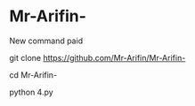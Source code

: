 # Mr-Arifin-
New command paid 





git clone https://github.com/Mr-Arifin/Mr-Arifin-

cd Mr-Arifin-

python 4.py
